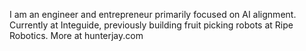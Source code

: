 I am an engineer and entrepreneur primarily focused on AI alignment. Currently at Integuide, previously building fruit picking robots at Ripe Robotics. More at hunterjay.com

